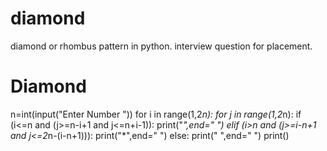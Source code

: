 # diamond
diamond or rhombus pattern in python. interview question for placement. 

# Diamond
n=int(input("Enter Number "))
for i in range(1,2*n):
    for j in range(1,2*n):
        if (i<=n and (j>=n-i+1 and j<=n+i-1)):
            print("*",end=" ")
        elif (i>n and (j>=i-n+1 and j<=2*n-(i-n+1))):
            print("*",end=" ")
        else:
            print(" ",end=" ")
    print()




